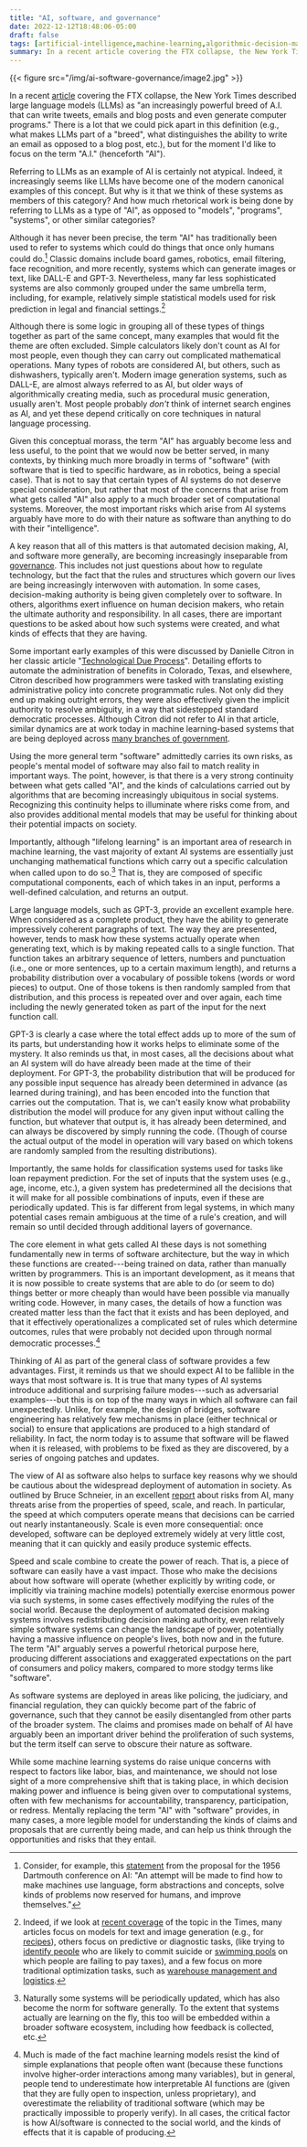 ```yaml
---
title: "AI, software, and governance"
date: 2022-12-12T18:48:06-05:00
draft: false
tags: [artificial-intelligence,machine-learning,algorithmic-decision-making,governance,sofware,large-language-models,sociotechnical-systems,power]
summary: In a recent article covering the FTX collapse, the New York Times described large language models (LLMs) as "an increasingly powerful breed of A.I. that can write tweets, emails and blog posts and even generate computer programs." There is a lot that we could pick apart in this definition (e.g., what makes LLMs part of a "breed", what distinguishes the ability to write an email as opposed to a blog post, etc.), but for the moment I'd like to focus on the term "A.I." (henceforth "AI"). Referring to LLMs as an example of AI is certainly not atypical. Indeed, it increasingly seems like LLMs have become one of the modern canonical examples of this concept. But why is it that we think of these systems as members of this category? And how much rhetorical work is being done by referring to LLMs as a type of "AI", as opposed to "models", "programs", "systems", or other similar categories?
---
```




{{< figure src="/img/ai-software-governance/image2.jpg" >}}



In a recent [article](https://www.nytimes.com/2022/12/01/technology/sam-bankman-fried-crypto-artificial-intelligence.html) covering the FTX collapse, the New York Times described large language models (LLMs) as "an increasingly powerful breed of A.I. that can write tweets, emails and blog posts and even generate computer programs." There is a lot that we could pick apart in this definition (e.g., what makes LLMs part of a "breed", what distinguishes the ability to write an email as opposed to a blog post, etc.), but for the moment I'd like to focus on the term "A.I." (henceforth "AI").


Referring to LLMs as an example of AI is certainly not atypical. Indeed, it increasingly seems like LLMs have become one of the modern canonical examples of this concept. But why is it that we think of these systems as members of this category? And how much rhetorical work is being done by referring to LLMs as a type of "AI", as opposed to "models", "programs", "systems", or other similar categories?



Although it has never been precise, the term "AI" has traditionally been used to refer to systems which could do things that once only humans could do.[^1] Classic domains include board games, robotics, email filtering, face recognition, and more recently, systems which can generate images or text, like DALL-E and GPT-3. Nevertheless, many far less sophisticated systems are also commonly grouped under the same umbrella term, including, for example, relatively simple statistical models used for risk prediction in legal and financial settings.[^2] 

Although there is some logic in grouping all of these types of things together as part of the same concept, many examples that would fit the theme are often excluded. Simple calculators likely don't count as AI for most people, even though they can carry out complicated mathematical operations. Many types of robots are considered AI, but others, such as dishwashers, typically aren't. Modern image generation systems, such as DALL-E, are almost always referred to as AI, but older ways of algorithmically creating media, such as procedural music generation, usually aren't. Most people probably *don't* 	think of internet search engines as AI, and yet these depend critically on core techniques in natural language processing.

Given this conceptual morass, the term "AI" has arguably become less and less useful, to the point that we would now be better served, in many contexts, by thinking much more broadly in terms of "software" (with software that is tied to specific hardware, as in robotics, being a special case). That is not to say that certain types of AI systems do not deserve special consideration, but rather that most of the concerns that arise from what gets called "AI" also apply to a much broader set of computational systems. Moreover, the most important risks which arise from AI systems arguably have more to do with their nature as software than anything to do with their "intelligence".

A key reason that all of this matters is that automated decision making, AI, and software more generally, are becoming increasingly inseparable from [governance](https://www.theregreview.org/2022/07/07/jacobs-mulligan-the-hidden-governance-in-ai/). This includes not just questions about how to regulate technology, but the fact that the rules and structures which govern our lives are being increasingly interwoven with automation. In some cases, decision-making authority is being given completely over to software. In others, algorithms exert influence on human decision makers, who retain the ultimate authority and responsibility. In all cases, there are important questions to be asked about how such systems were created, and what kinds of effects that they are having.

Some important early examples of this were discussed by Danielle Citron in her classic article "[Technological Due Process](https://openscholarship.wustl.edu/law_lawreview/vol85/iss6/2/)". Detailing efforts to automate the administration of benefits in Colorado, Texas, and elsewhere, Citron described how programmers were tasked with translating existing administrative policy into concrete programmatic rules. Not only did they end up making outright errors, they were also effectively given the implicit authority to resolve ambiguity, in a way that sidestepped standard democratic processes. Although Citron did not refer to AI in that article, similar dynamics are at work today in machine learning-based systems that are being deployed across [many branches of government](https://ssrn.com/abstract=3551505).

Using the more general term "software" admittedly carries its own risks, as people's mental model of software may also fail to match reality in important ways. The point, however, is that there is a very strong continuity between what gets called "AI", and the kinds of calculations carried out by algorithms that are becoming increasingly ubiquitous in social systems. Recognizing this continuity helps to illuminate where risks come from, and also provides additional mental models that may be useful for thinking about their potential impacts on society.

Importantly, although "lifelong learning" is an important area of research in machine learning, the vast majority of extant AI systems are essentially just unchanging mathematical functions which carry out a specific calculation when called upon to do so.[^3] That is, they are composed of specific computational components, each of which takes in an input, performs a well-defined calculation, and returns an output.

Large language models, such as GPT-3, provide an excellent example here. When considered as a complete product, they have the ability to generate impressively coherent paragraphs of text. The way they are presented, however, tends to mask how these systems actually operate when generating text, which is by making repeated calls to a single function. That function takes an arbitrary sequence of letters, numbers and punctuation (i.e., one or more sentences, up to a certain maximum length), and returns a probability distribution over a vocabulary of possible tokens (words or word pieces) to output. One of those tokens is then randomly sampled from that distribution, and this process is repeated over and over again, each time including the newly generated token as part of the input for the next function call.

GPT-3 is clearly a case where the total effect adds up to more of the sum of its parts, but understanding how it works helps to eliminate some of the mystery. It also reminds us that, in most cases, all the decisions about what an AI system will do have already been made at the time of their deployment. For GPT-3, the probability distribution that will be produced for any possible input sequence has already been determined in advance (as learned during training), and has been encoded into the function that carries out the computation. That is, we can't easily know what probability distribution the model will produce for any given input without calling the function, but whatever that output is, it has already been determined, and can always be discovered by simply running the code. (Though of course the actual output of the model in operation will vary based on which tokens are randomly sampled from the resulting distributions).

Importantly, the same holds for classification systems used for tasks like loan repayment prediction. For the set of inputs that the system uses (e.g., age, income, etc.), a given system has predetermined all the decisions that it will make for all possible combinations of inputs, even if these are periodically updated. This is far different from legal systems, in which many potential cases remain ambiguous at the time of a rule's creation, and will remain so until decided through additional layers of governance.

The core element in what gets called AI these days is not something fundamentally new in terms of software architecture, but the way in which these functions are created---being trained on data, rather than manually written by programmers. This is an important development, as it means that it is now possible to create systems that are able to do (or seem to do) things better or more cheaply than would have been possible via manually writing code. However, in many cases, the details of how a function was created matter less than the fact that it exists and has been deployed, and that it effectively operationalizes a complicated set of rules which determine outcomes, rules that were probably not decided upon through normal democratic processes.[^4]

Thinking of AI as part of the general class of software provides a few advantages. First, it reminds us that we should expect AI to be fallible in the ways that most software is. It is true that many types of AI systems introduce additional and surprising failure modes---such as adversarial examples---but this is on top of the many ways in which all software can fail unexpectedly. Unlike, for example, the design of bridges, software engineering has relatively few mechanisms in place (either technical or social) to ensure that applications are produced to a high standard of reliability. In fact, the norm today is to assume that software will be flawed when it is released, with problems to be fixed as they are discovered, by a series of ongoing patches and updates.

The view of AI as software also helps to surface key reasons why we should be cautious about the widespread deployment of automation in society. As outlined by Bruce Schneier, in an excellent [report](https://www.schneier.com/academic/archives/2021/04/the-coming-ai-hackers.html) about risks from AI, many threats arise from the properties of speed, scale, and reach. In particular, the speed at which computers operate means that decisions can be carried out nearly instantaneously. Scale is even more consequential: once developed, software can be deployed extremely widely at very little cost, meaning that it can quickly and easily produce systemic effects.

Speed and scale combine to create the power of reach. That is, a piece of software can easily have a vast impact. Those who make the decisions about how software will operate (whether explicitly by writing code, or implicitly via training machine models) potentially exercise enormous power via such systems, in some cases effectively modifying the rules of the social world. Because the deployment of automated decision making systems involves redistributing decision making authority, even relatively simple software systems can change the landscape of power, potentially having a massive influence on people's lives, both now and in the future. The term "AI" arguably serves a powerful rhetorical purpose here, producing different associations and exaggerated expectations on the part of consumers and policy makers, compared to more stodgy terms like "software".

As software systems are deployed in areas like policing, the judiciary, and financial regulation, they can quickly become part of the fabric of governance, such that they cannot be easily disentangled from other parts of the broader system. The claims and promises made on behalf of AI have arguably been an important driver behind the proliferation of such systems, but the term itself can serve to obscure their nature as software.

While some machine learning systems do raise unique concerns with respect to factors like labor, bias, and maintenance, we should not lose sight of a more comprehensive shift that is taking place, in which decision making power and influence is being given over to computational systems, often with few mechanisms for accountability, transparency, participation, or redress. Mentally replacing the term "AI" with "software" provides, in many cases, a more legible model for understanding the kinds of claims and proposals that are currently being made, and can help us think through the opportunities and risks that they entail.


[^1]: Consider, for example, this [statement](http://jmc.stanford.edu/articles/dartmouth/dartmouth.pdf) from the proposal for the 1956 Dartmouth conference on AI: "An attempt will be made to find how to make machines use language, form abstractions and concepts, solve kinds of problems now reserved for humans, and improve themselves."

[^2]: Indeed, if we look at [recent coverage](https://www.nytimes.com/topic/subject/artificial-intelligence) of the topic in the Times, many articles focus on models for text and image generation (e.g., for [recipes](https://www.nytimes.com/2022/11/04/dining/ai-thanksgiving-menu.html)), others focus on predictive or diagnostic tasks, (like trying to [identify people](https://www.nytimes.com/2022/09/30/health/suicide-predict-smartphone.html) who are likely to commit suicide or [swimming pools](https://www.nytimes.com/2022/08/30/world/europe/france-taxes-pools-artificial-intelligence.html) on which people are failing to pay taxes), and a few focus on more traditional optimization tasks, such as [warehouse management and logistics](https://www.nytimes.com/2022/07/12/business/warehouse-technology-robotics.html).

[^3]: Naturally some systems will be periodically updated, which has also become the norm for software generally. To the extent that systems actually are learning on the fly, this too will be embedded within a broader software ecosystem, including how feedback is collected, etc.

[^4]: Much is made of the fact machine learning models resist the kind of simple explanations that people often want (because these functions involve higher-order interactions among many variables), but in general, people tend to underestimate how interpretable AI functions are (given that they are fully open to inspection, unless proprietary), and overestimate the reliability of traditional software (which may be practically impossible to properly verify). In all cases, the critical factor is how AI/software is connected to the social world, and the kinds of effects that it is capable of producing.
